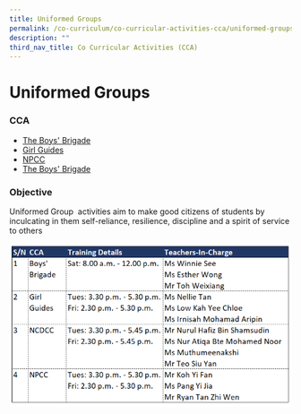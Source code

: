 ```yaml
---
title: Uniformed Groups
permalink: /co-curriculum/co-curricular-activities-cca/uniformed-groups/
description: ""
third_nav_title: Co Curricular Activities (CCA)
---
```

# **Uniformed Groups**

### CCA

* [The Boys' Brigade](/co-curriculum/co-curricular-activities-cca/uniformed-groups/yishun-town-boys-brigade-unit/)
* [Girl Guides](/co-curriculum/co-curricular-activities-cca/uniformed-groups/yishun-town-girl-guides-unit/)
* [NPCC](/co-curriculum/co-curricular-activities-cca/uniformed-groups/yishun-town-npcc-unit/)
* [The Boys' Brigade](/co-curriculum/co-curricular-activities-cca/uniformed-groups/yishun-town-npcc-unit/)  

### Objective

Uniformed Group  activities aim to make good citizens of students by inculcating in them self-reliance, resilience, discipline and a spirit of service to others

![](/images/uniformed%20groups.png)